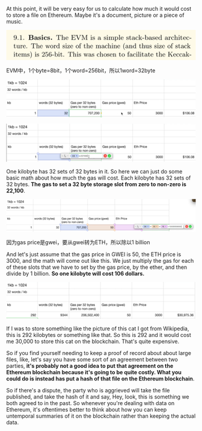 At this point, it will be very easy for us to calculate how much it would cost to store a file on Ethereum. Maybe it's a document, picture or a piece of music. 

![](wordsize.png)

EVM中，1个byte=8bit，1个word=256bit，所以1word=32byte

![](kbcalculation.png)

![](kbcalculation2.png)

One kilobyte has 32 sets of 32 bytes in it. So here we can just do some basic math about how much the gas will cost. Each kilobyte has 32 sets of 32 bytes. **The gas to set a 32 byte storage slot from zero to non-zero is 22,100**. 

![](kbcalculation3.png)

因为gas price是gwei，要从gwei转为ETH，所以除以1 billion

And let's just assume that the gas price in GWEI is 50, the ETH price is 3000, and the math will come out like this. We just multiply the gas for each of these slots that we have to set by the gas price, by the ether, and then divide by 1 billion. **So one kilobyte will cost 106 dollars.** 

![](kbcalculation4.png)

If I was to store something like the picture of this cat I got from Wikipedia, this is 292 kilobytes or something like that. So this is 292 and it would cost me 30,000 to store this cat on the blockchain. That's quite expensive. 

So if you find yourself needing to keep a proof of record about about large files, like, let's say you have some sort of an agreement between two parties, **it's probably not a good idea to put that agreement on the Ethereum blockchain because it's going to be quite costly. What you could do is instead has put a hash of that file on the Ethereum blockchain**. 

So if there's a dispute, the party who is aggrieved will take the file published, and take the hash of it and say, Hey, look, this is something we both agreed to in the past. So whenever you're dealing with data on Ethereum, it's oftentimes better to think about how you can keep untemporal summaries of it on the blockchain rather than keeping the actual data.
